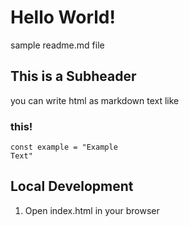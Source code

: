 # Hello World!

sample readme.md file

## This is a Subheader

you can write html as markdown text like <h3 style="font-weight:bold">this!</h3>
<code>const example = "Example Text"</code>

## Local Development

1. Open index.html in your browser
